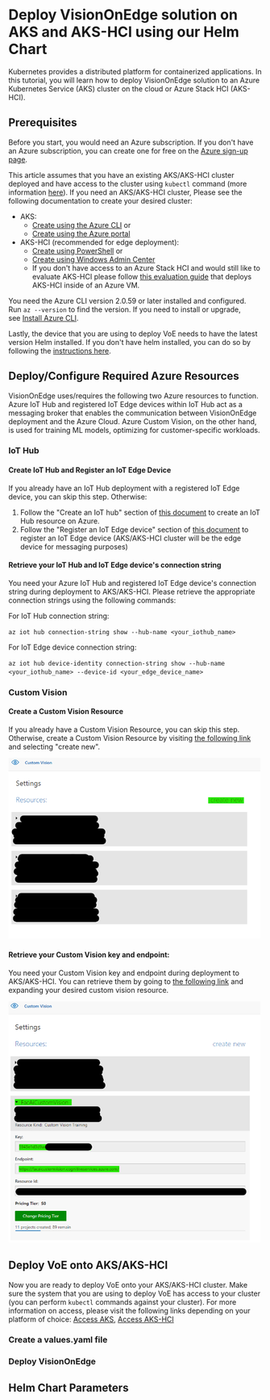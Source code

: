 # Deploy VisionOnEdge solution on AKS and AKS-HCI using our Helm Chart

Kubernetes provides a distributed platform for containerized applications. In this tutorial, you will learn how to deploy VisionOnEdge solution to an Azure Kubernetes Service (AKS) cluster on the cloud or Azure Stack HCI (AKS-HCI).

## Prerequisites

Before you start, you would need an Azure subscription. If you don't have an Azure subscription, you can create one for free on the  [Azure sign-up page](https://aka.ms/createazuresubscription).

This article assumes that you have an existing AKS/AKS-HCI cluster deployed and have access to the cluster using `kubectl` command (more information [here](https://kubernetes.io/docs/tasks/access-application-cluster/access-cluster/#accessing-for-the-first-time-with-kubectl)). If you need an AKS/AKS-HCI cluster, Please see the following documentation to create your desired cluster:

- AKS:  
  - [Create using the Azure CLI](https://github.com/MicrosoftDocs/azure-docs/blob/master/articles/aks/kubernetes-walkthrough.md) or 
  - [Create using the Azure portal](https://github.com/MicrosoftDocs/azure-docs/blob/master/articles/aks/kubernetes-walkthrough-portal.md)
- AKS-HCI (recommended for edge deployment): 
  - [Create using PowerShell](https://docs.microsoft.com/en-us/azure-stack/aks-hci/kubernetes-walkthrough-powershell) or
  - [Create using Windows Admin Center](https://docs.microsoft.com/en-us/azure-stack/aks-hci/setup) 
  - If you don't have access to an Azure Stack HCI and would still like to evaluate AKS-HCI please follow [this evaluation guide](https://github.com/Azure/aks-hci/tree/main/eval) that deploys AKS-HCI inside of an Azure VM.

You need the Azure CLI version 2.0.59 or later installed and configured. Run `az --version` to find the version. If you need to install or upgrade, see [Install Azure CLI](https://github.com/MicrosoftDocs/azure-docs/blob/master/cli/azure/install-azure-cli).

Lastly, the device that you are using to deploy VoE needs to have the latest version Helm installed. If you don't have helm installed, you can do so by following the [instructions here](https://helm.sh/docs/intro/install/). 

## Deploy/Configure Required Azure Resources

VisionOnEdge uses/requires the following two Azure resources to function. Azure IoT Hub and registered IoT Edge devices within IoT Hub act as a messaging broker that enables the communication between VisionOnEdge deployment and the Azure Cloud. Azure Custom Vision, on the other hand, is used for training ML models, optimizing for customer-specific workloads.  

### IoT Hub

#### Create IoT Hub and Register an IoT Edge Device

If you already have an IoT Hub deployment with a registered IoT Edge device, you can skip this step. Otherwise:

1. Follow the "Create an IoT hub" section of [this document](https://docs.microsoft.com/en-us/azure/iot-edge/quickstart-linux?view=iotedge-2018-06#create-an-iot-hub) to create an IoT Hub resource on Azure. 
2. Follow the "Register an IoT Edge device" section of [this document](https://docs.microsoft.com/en-us/azure/iot-edge/quickstart-linux?view=iotedge-2018-06#register-an-iot-edge-device) to register an IoT Edge device (AKS/AKS-HCI cluster will be the edge device for messaging purposes)

#### Retrieve your IoT Hub and IoT Edge device's connection string

You need your Azure IoT Hub and registered IoT Edge device's connection string during deployment to AKS/AKS-HCI. Please retrieve the appropriate connection strings using the following commands:

For IoT Hub connection string:

`az iot hub connection-string show --hub-name <your_iothub_name>`

For IoT Edge device connection string:

`az iot hub device-identity connection-string show --hub-name <your_iothub_name> --device-id <your_edge_device_name>`

### Custom Vision

#### Create a Custom Vision Resource

If you already have a Custom Vision Resource, you can skip this step. Otherwise, create a Custom Vision Resource by visiting [the following link](https://www.customvision.ai/projects#/settings) and selecting "create new".

<img src="../assets/CVnew.png" width="500">

#### Retrieve your Custom Vision key and endpoint:

You need your Custom Vision key and endpoint during deployment to AKS/AKS-HCI. You can retrieve them by going to [the following link](https://www.customvision.ai/projects#/settings) and expanding your desired custom vision resource.


<img src="../assets/CVget.png" width="500">

## Deploy VoE onto AKS/AKS-HCI

Now you are ready to deploy VoE onto your AKS/AKS-HCI cluster. Make sure the system that you are using to deploy VoE has access to your cluster (you can perform `kubectl` commands against your cluster). For more information on access, please visit the following links depending on your platform of choice: [Access AKS](https://docs.microsoft.com/en-us/azure/aks/control-kubeconfig-access), [Access AKS-HCI](https://docs.microsoft.com/en-us/azure-stack/aks-hci/ad-sso)

### Create a values.yaml file

### Deploy VisionOnEdge

## Helm Chart Parameters

